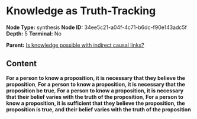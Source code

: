 # Knowledge as Truth-Tracking

**Node Type:** synthesis
**Node ID:** 34ee5c21-a04f-4c71-b6dc-f90e143adc5f
**Depth:** 5
**Terminal:** No

**Parent:** [Is knowledge possible with indirect causal links?](is-knowledge-possible-with-indirect-causal-links-antithesis-dc1e02a7-c991-41d5-83e8-fffb9dd5dfd5.md)

## Content

**For a person to know a proposition, it is necessary that they believe the proposition**, **For a person to know a proposition, it is necessary that the proposition be true**, **For a person to know a proposition, it is necessary that their belief varies with the truth of the proposition**, **For a person to know a proposition, it is sufficient that they believe the proposition, the proposition is true, and their belief varies with the truth of the proposition**
